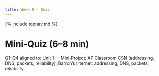 ```yaml
---
title: Week 9 — Quiz
---
```

{% include topnav.md %}

# Mini-Quiz (6–8 min)

Q1–Q4 aligned to: Unit 1 — Mini‑Project; AP Classroom CSN (addressing, DNS, packets, reliability); Barron’s Internet: addressing, DNS, packets, reliability.
